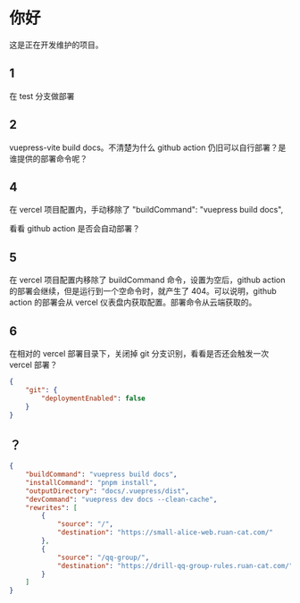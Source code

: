 # 你好

这是正在开发维护的项目。

## 1

在 test 分支做部署

## 2

vuepress-vite build docs。不清楚为什么 github action 仍旧可以自行部署？是谁提供的部署命令呢？

## 4

在 vercel 项目配置内，手动移除了 "buildCommand": "vuepress build docs",

看看 github action 是否会自动部署？

## 5

在 vercel 项目配置内移除了 buildCommand 命令，设置为空后，github action 的部署会继续，但是运行到一个空命令时，就产生了 404。可以说明，github action 的部署会从 vercel 仪表盘内获取配置。部署命令从云端获取的。

## 6

在相对的 vercel 部署目录下，关闭掉 git 分支识别，看看是否还会触发一次 vercel 部署？

```json
{
	"git": {
		"deploymentEnabled": false
	}
}
```

## ？

```json
{
	"buildCommand": "vuepress build docs",
	"installCommand": "pnpm install",
	"outputDirectory": "docs/.vuepress/dist",
	"devCommand": "vuepress dev docs --clean-cache",
	"rewrites": [
		{
			"source": "/",
			"destination": "https://small-alice-web.ruan-cat.com/"
		},
		{
			"source": "/qq-group/",
			"destination": "https://drill-qq-group-rules.ruan-cat.com/"
		}
	]
}
```
